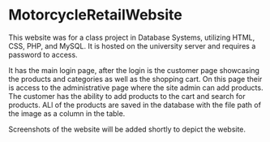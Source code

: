 # MotorcycleRetailWebsite
This website was for a class project in Database Systems, utilizing HTML, CSS, PHP, and MySQL.
It is hosted on the university server and requires a password to access.

It has the main login page, after the login is the customer page showcasing the products and categories as well as the shopping cart. On this page their is access to the administrative page where the site admin can add products. The customer has the ability to add products to the cart and search for products. ALl of the products are saved in the database with the file path of the image as a column in the table.

Screenshots of the website will be added shortly to depict the website.
